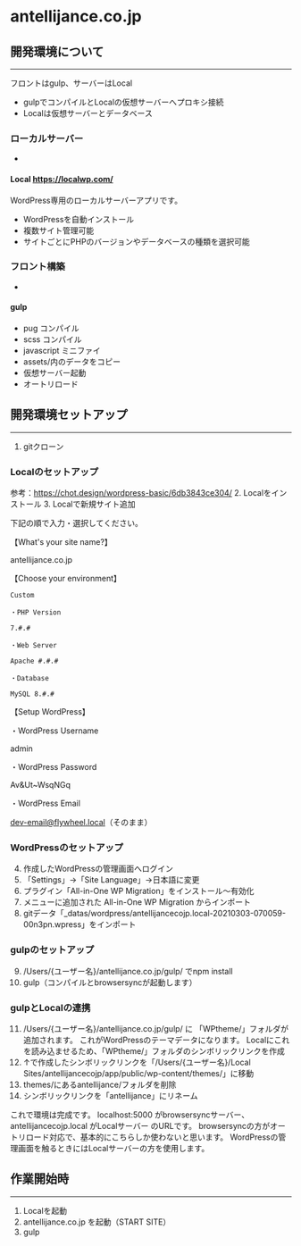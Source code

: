 # antellijance.co.jp

## 開発環境について
---
フロントはgulp、サーバーはLocal
- gulpでコンパイルとLocalの仮想サーバーへプロキシ接続
- Localは仮想サーバーとデータベース


### ローカルサーバー
-
#### Local https://localwp.com/
WordPress専用のローカルサーバーアプリです。
- WordPressを自動インストール
- 複数サイト管理可能
- サイトごとにPHPのバージョンやデータベースの種類を選択可能

### フロント構築
-
#### gulp
- pug コンパイル
- scss コンパイル
- javascript ミニファイ
- assets/内のデータをコピー
- 仮想サーバー起動
- オートリロード

## 開発環境セットアップ
---
1. gitクローン
### Localのセットアップ
参考：https://chot.design/wordpress-basic/6db3843ce304/
2. Localをインストール
3. Localで新規サイト追加

  下記の順で入力・選択してください。

  【What's your site name?】
  
  antellijance.co.jp

  【Choose your environment】
  
    Custom
  
    ・PHP Version
    
    7.#.#

    ・Web Server

    Apache #.#.#

    ・Database
    
    MySQL 8.#.#

  【Setup WordPress】

  ・WordPress Username

  admin

  ・WordPress Password

  Av&Ut~WsqNGq

  ・WordPress Email

  dev-email@flywheel.local（そのまま）

### WordPressのセットアップ
4. 作成したWordPressの管理画面へログイン
5. 「Settings」→「Site Language」→日本語に変更
6. プラグイン「All-in-One WP Migration」をインストール〜有効化
7. メニューに追加された All-in-One WP Migration からインポート
8. gitデータ「_datas/wordpress/antellijancecojp.local-20210303-070059-00n3pn.wpress」をインポート

### gulpのセットアップ
9. /Users/{ユーザー名}/antellijance.co.jp/gulp/ でnpm install
10. gulp（コンパイルとbrowsersyncが起動します）

### gulpとLocalの連携
11. /Users/{ユーザー名}/antellijance.co.jp/gulp/ に 「WPtheme/」フォルダが追加されます。
    これがWordPressのテーマデータになります。
    Localにこれを読み込ませるため、「WPtheme/」フォルダのシンボリックリンクを作成
12. ↑で作成したシンボリックリンクを「/Users/{ユーザー名}/Local Sites/antellijancecojp/app/public/wp-content/themes/」に移動
13. themes/にあるantellijance/フォルダを削除
14. シンボリックリンクを「antellijance」にリネーム

これで環境は完成です。
localhost:5000 がbrowsersyncサーバー、
antellijancecojp.local がLocalサーバー のURLです。
browsersyncの方がオートリロード対応で、基本的にこちらしか使わないと思います。
WordPressの管理画面を触るときにはLocalサーバーの方を使用します。




## 作業開始時
---
1. Localを起動
2. antellijance.co.jp を起動（START SITE）
3. gulp